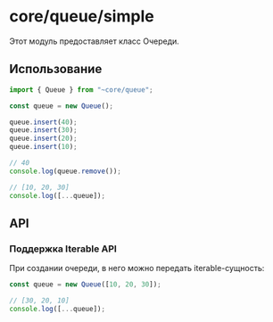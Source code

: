 # core/queue/simple

Этот модуль предоставляет класс Очереди.

## Использование

```typescript
import { Queue } from "~core/queue";

const queue = new Queue();

queue.insert(40);
queue.insert(30);
queue.insert(20);
queue.insert(10);

// 40
console.log(queue.remove());

// [10, 20, 30]
console.log([...queue]);
```

## API

### Поддержка Iterable API

При создании очереди, в него можно передать iterable-сущность:

```typescript
const queue = new Queue([10, 20, 30]);

// [30, 20, 10]
console.log([...queue]);
```
